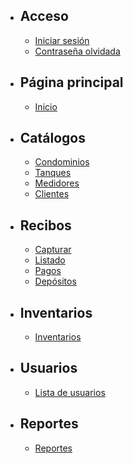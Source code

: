 - ## Acceso
    - [Iniciar sesión](/{{route}}/{{version}}/login/login)
    - [Contraseña olvidada](/{{route}}/{{version}}/login/forgotPassword)
- ## Página principal
    - [Inicio](/{{route}}/{{version}}/home/home)
- ## Catálogos
    - [Condominios](/{{route}}/{{version}}/catalogs/projects)
    - [Tanques](/{{route}}/{{version}}/catalogs/tanks)
    - [Medidores](/{{route}}/{{version}}/catalogs/measurers)
    - [Clientes](/{{route}}/{{version}}/catalogs/clients)
- ## Recibos 
    - [Capturar](/{{route}}/{{version}}/documents/create)
    - [Listado](/{{route}}/{{version}}/documents/index)
    - [Pagos](/{{route}}/{{version}}/documents/payments)
    - [Depósitos](/{{route}}/{{version}}/documents/deposits)
- ## Inventarios 
    - [Inventarios](/{{route}}/{{version}}/inventories/inventory)
- ## Usuarios
    - [Lista de usuarios](/{{route}}/{{version}}/users/users)
- ## Reportes
    - [Reportes](/{{route}}/{{version}}/reports/reports)
